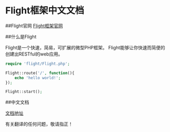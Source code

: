 # Flight框架中文文档

##Flight官网
[Flight框架官网](http://flightphp.com/)

##什么是Flight

Flight是一个快速，简易，可扩展的微型PHP框架。
Flight能够让你快速而简便的创建出RESTful的web应用。


```php
require 'flight/Flight.php';

Flight::route('/', function(){
    echo 'hello world!';
});

Flight::start();
```

##中文文档

[文档地址](https://github.com/baizhebz/flight-doc-cn/blob/master/flight.doc.cn.md)


有关翻译的任何问题，敬请指正！